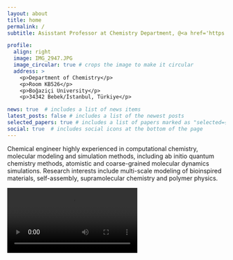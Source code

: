 ```yaml
---
layout: about
title: home
permalink: /
subtitle: Asisstant Professor at Chemistry Department, @<a href='https://chem.bogazici.edu.tr/'> Boğaziçi University</a>. 

profile:
  align: right
  image: IMG_2947.JPG
  image_circular: true # crops the image to make it circular
  address: >
    <p>Department of Chemistry</p>
    <p>Room KB526</p>
    <p>Boğaziçi University</p>
    <p>34342 Bebek/İstanbul, Türkiye</p>

news: true  # includes a list of news items
latest_posts: false # includes a list of the newest posts
selected_papers: true # includes a list of papers marked as "selected={true}"
social: true  # includes social icons at the bottom of the page
---
```


Chemical engineer highly experienced in computational chemistry, molecular modeling and simulation methods, including ab initio quantum chemistry methods, atomistic and coarse-grained molecular dynamics simulations. Research interests include multi-scale modeling of bioinspired materials, self-assembly, supramolecular chemistry and polymer physics.


<video src="https://github.com/aysenuriscen/aysenuriscen.github.io/assets/44734742/3853ad4d-fcb0-47d0-acad-8ace75dd9e6f" controls="controls" style="max-width: 350px;">
</video>



